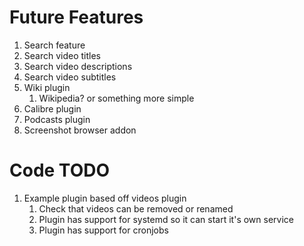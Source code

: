 Future Features
===============
1. Search feature
 1. Search video titles
 1. Search video descriptions
 1. Search video subtitles
1. Wiki plugin
    1. Wikipedia? or something more simple
1. Calibre plugin
1. Podcasts plugin
1. Screenshot browser addon

Code TODO
=========
1. Example plugin based off videos plugin
    1. Check that videos can be removed or renamed
    1. Plugin has support for systemd so it can start it's own service
    1. Plugin has support for cronjobs
